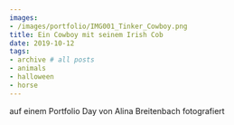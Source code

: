 ```yaml
---
images:
- /images/portfolio/IMG001_Tinker_Cowboy.png
title: Ein Cowboy mit seinem Irish Cob
date: 2019-10-12 
tags:
- archive # all posts
- animals
- halloween
- horse
---
```

auf einem Portfolio Day von Alina Breitenbach fotografiert